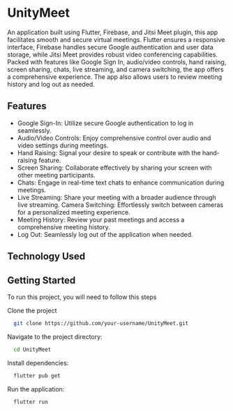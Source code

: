 
# UnityMeet


An application built using Flutter, Firebase, and Jitsi Meet plugin, this app facilitates smooth and secure virtual meetings. Flutter ensures a responsive interface, Firebase handles secure Google authentication
and user data storage, while Jitsi Meet provides robust video conferencing capabilities. Packed with
features like Google Sign In, audio/video controls, hand raising, screen sharing, chats, live streaming, and
camera switching, the app offers a comprehensive experience. The app also allows users to review
meeting history and log out as needed.


## Features

- Google Sign-In: Utilize secure Google authentication to log in seamlessly.
- Audio/Video Controls: Enjoy comprehensive control over audio and video settings during meetings.
- Hand Raising: Signal your desire to speak or contribute with the hand-raising feature.
- Screen Sharing: Collaborate effectively by sharing your screen with other meeting participants.
- Chats: Engage in real-time text chats to enhance communication during meetings.
- Live Streaming: Share your meeting with a broader audience through live streaming.
Camera Switching: Effortlessly switch between cameras for a personalized meeting experience.
- Meeting History: Review your past meetings and access a comprehensive meeting history.
- Log Out: Seamlessly log out of the application when needed.


## Technology Used
## Getting Started
To run this project, you will need to follow this steps

Clone the project

```bash
  git clone https://github.com/your-username/UnityMeet.git

```

Navigate to the project directory:

```bash
  cd UnityMeet
```

Install dependencies:

```bash
  flutter pub get
```

Run the application:

```bash
  flutter run
```

